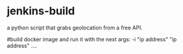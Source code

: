 # jenkins-build

a python script that grabs geolocation from a free API.

#build docker image and run it with the next args:
-i "ip address" "ip address" ....
